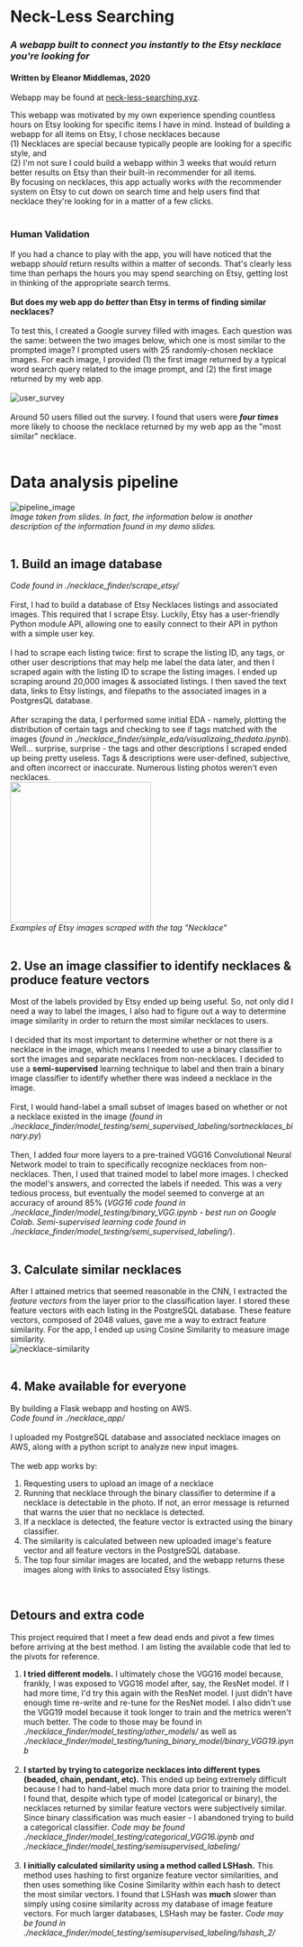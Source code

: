 # Neck-Less Searching
### *A webapp built to connect you instantly to the Etsy necklace you're looking for*
#### Written by Eleanor Middlemas, 2020

Webapp may be found at [neck-less-searching.xyz](neck-less-searching.xyz).

This webapp was motivated by my own experience spending countless hours on Etsy looking for specific items I have in mind. Instead of building a webapp for all items on Etsy, I chose necklaces because <br>(1) Necklaces are special because typically people are looking for a specific style, and <br>(2) I'm not sure I could build a webapp within 3 weeks that would return better results on Etsy than their built-in recommender for all items. <br>By focusing on necklaces, this app actually works *with* the recommender system on Etsy to cut down on search time and help users find that necklace they're looking for in a matter of a few clicks.
<br><br>

### Human Validation
If you had a chance to play with the app, you will have noticed that the webapp *should* return results within a matter of seconds. That's clearly less time than perhaps the hours you may spend searching on Etsy, getting lost in thinking of the appropriate search terms. <br><br>
__But does my web app do *better* than Etsy in terms of finding similar necklaces?__<br><br>
To test this, I created a Google survey filled with images. Each question was the same: between the two images below, which one is most similar to the prompted image? I prompted users with 25 randomly-chosen necklace images. For each image, I provided (1) the first image returned by a typical word search query related to the image prompt, and (2) the first image returned by my web app.<br><br>
![user_survey](./markdown_images/google_survey.png)
<br><br>
Around 50 users filled out the survey. I found that users were __*four times*__ more likely to choose the necklace returned by my web app as the "most similar" necklace.<br><br>

# Data analysis pipeline
![pipeline_image](./markdown_images/pipeline.png)
<br>*Image taken from slides. In fact, the information below is another description of the information found in my demo slides.*<br><br>

## 1. Build an image database
*Code found in ./necklace_finder/scrape_etsy/*<br><br>
First, I had to build a database of Etsy Necklaces listings and associated images. This required that I scrape Etsy. Luckily, Etsy has a user-friendly Python module API, allowing one to easily connect to their API in python with a simple user key. <br><br>
I had to scrape each listing twice: first to scrape the listing ID, any tags, or other user descriptions that may help me label the data later, and then I scraped again with the listing ID to scrape the listing images. I ended up scraping around 20,000 images & associated listings. I then saved the text data, links to Etsy listings, and filepaths to the associated images in a PostgresQL database.<br><br>
After scraping the data, I performed some initial EDA - namely, plotting the distribution of certain tags and checking to see if tags matched with the images (*found in ./necklace_finder/simple_eda/visualizaing_thedata.ipynb*). Well... surprise, surprise - the tags and other descriptions I scraped ended up being pretty useless. Tags & descriptions were user-defined, subjective, and often incorrect or inaccurate. Numerous listing photos weren't even necklaces.<br>
<img src="./markdown_images/not-necklaces.png" alt="" style="width:250px;"/><br>
*Examples of Etsy images scraped with the tag "Necklace"*
<br><br>

## 2. Use an image classifier to identify necklaces & produce feature vectors
Most of the labels provided by Etsy ended up being useful. So, not only did I need a way to label the images, I also had to figure out a way to determine image similarity in order to return the most similar necklaces to users. <br><br>
I decided that its most important to determine whether or not there is a necklace in the image, which means I needed to use a binary classifier to sort the images and separate necklaces from non-necklaces. I decided to use a __semi-supervised__ learning technique to label and then train a binary image classifier to identify whether there was indeed a necklace in the image.<br><br>
First, I would hand-label a small subset of images based on whether or not a necklace existed in the image (*found in ./necklace_finder/model_testing/semi_supervised_labeling/sortnecklaces_binary.py*)<br><br>
Then, I added four more layers to a pre-trained VGG16 Convolutional Neural Network model to train to specifically recognize necklaces from non-necklaces. Then, I used that trained model to label more images. I checked the model's answers, and corrected the labels if needed. This was a very tedious process, but eventually the model seemed to converge at an accuracy of around 85% (*VGG16 code found in ./necklace_finder/model_testing/binary_VGG.ipynb - best run on Google Colab. Semi-supervised learning code found in ./necklace_finder/model_testing/semi_supervised_labeling/*).<br><br>

## 3. Calculate similar necklaces
After I attained metrics that seemed reasonable in the CNN, I extracted the *feature vectors* from the layer prior to the classification layer. I stored these feature vectors with each listing in the PostgreSQL database. These feature vectors, composed of 2048 values, gave me a way to extract feature similarity. For the app, I ended up using Cosine Similarity to measure image similarity.<br>
![necklace-similarity](./markdown_images/cosine_similarity.png)
<br><br>

## 4. Make available for everyone
By building a Flask webapp and hosting on AWS. <br>*Code found in ./necklace_app/*<br><br>
I uploaded my PostgreSQL database and associated necklace images on AWS, along with a python script to analyze new input images.<br><br>
The web app works by: 
1. Requesting users to upload an image of a necklace
2. Running that necklace through the binary classifier to determine if a necklace is detectable in the photo. If not, an error message is returned that warns the user that no necklace is detected.
3. If a necklace is detected, the feature vector is extracted using the binary classifier.
4. The similarity is calculated between new uploaded image's feature vector and all feature vectors in the PostgreSQL database. 
5. The top four similar images are located, and the webapp returns these images along with links to associated Etsy listings.
<br>

## Detours and extra code
This project required that I meet a few dead ends and pivot a few times before arriving at the best method. I am listing the available code that led to the pivots for reference.
1. __I tried different models.__ I ultimately chose the VGG16 model because, frankly, I was exposed to VGG16 model after, say, the ResNet model. If I had more time, I'd try this again with the ResNet model. I just didn't have enough time re-write and re-tune for the ResNet model. I also didn't use the VGG19 model because it took longer to train and the metrics weren't much better. The code to those may be found in *./necklace_finder/model_testing/other_models/* as well as *./necklace_finder/model_testing/tuning_binary_model/binary_VGG19.ipynb*
<br><br>
2. __I started by trying to categorize necklaces into different types (beaded, chain, pendant, etc).__ This ended up being extremely difficult because I had to hand-label much more data prior to training the model. I found that, despite which type of model (categorical or binary), the necklaces returned by similar feature vectors were subjectively similar. Since binary classification was much easier - I abandoned trying to build a categorical classifier. *Code may be found ./necklace_finder/model_testing/categorical_VGG16.ipynb and ./necklace_finder/model_testing/semisupervised_labeling/*
<br><br>
3. __I initially calculated similarity using a method called LSHash.__ This method uses hashing to first organize feature vector similarities, and then uses something like Cosine Similarity within each hash to detect the most similar vectors. I found that LSHash was __much__ slower than simply using cosine similarity across my database of image feature vectors. For much larger databases, LSHash may be faster. *Code may be found in ./necklace_finder/model_testing/semisupervised_labeling/lshash_2/* 
